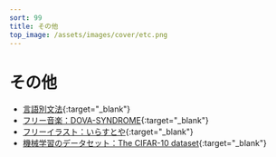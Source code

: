 ```yaml
---
sort: 99
title: その他
top_image: /assets/images/cover/etc.png
---
```

# その他

- [言語別文法](https://docs.google.com/document/d/1QXecBTlZa5b4ML_tPOB9gb1UuJZc9q7gB4zTHYC-ppo/edit?usp=sharing){:target="_blank"}
- [フリー音楽：DOVA-SYNDROME](https://dova-s.jp/){:target="_blank"}
- [フリーイラスト：いらすとや](https://www.irasutoya.com/){:target="_blank"}
- [機械学習のデータセット：The CIFAR-10 dataset](http://www.cs.toronto.edu/~kriz/cifar.html){:target="_blank"}